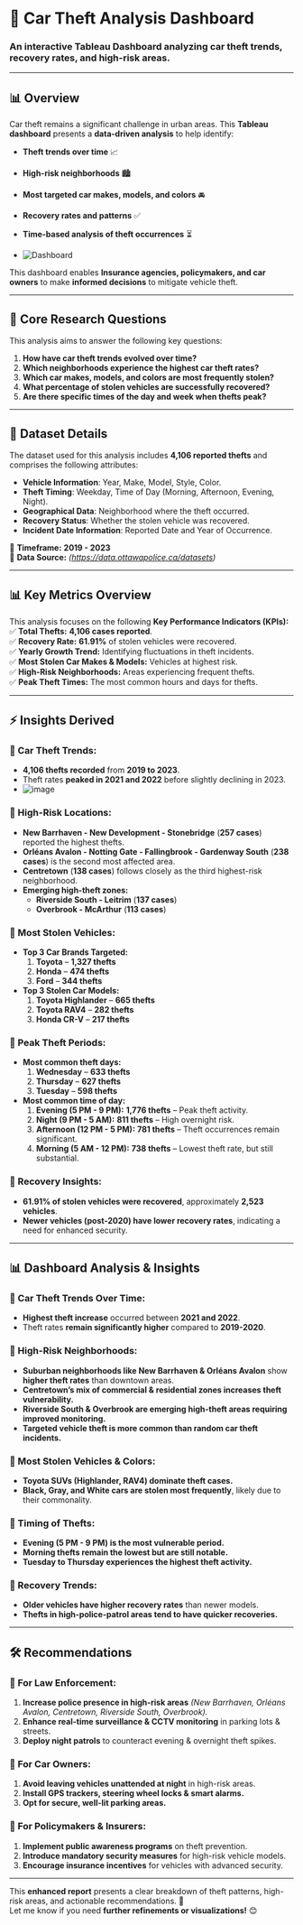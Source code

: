 # 🚗 Car Theft Analysis Dashboard

### An interactive Tableau Dashboard analyzing car theft trends, recovery rates, and high-risk areas.

---

## 📊 Overview
Car theft remains a significant challenge in urban areas. This **Tableau dashboard** presents a **data-driven analysis** to help identify:
- **Theft trends over time** 📈
- **High-risk neighborhoods** 🏙️
- **Most targeted car makes, models, and colors** 🚘
- **Recovery rates and patterns** ✅
- **Time-based analysis of theft occurrences** ⏳

- ![Dashboard](https://github.com/user-attachments/assets/eb3ab872-01c4-4b71-9198-4539400511d1)


This dashboard enables **Insurance agencies, policymakers, and car owners** to make **informed decisions** to mitigate vehicle theft.

---

## 🔎 Core Research Questions
This analysis aims to answer the following key questions:
1. **How have car theft trends evolved over time?**
2. **Which neighborhoods experience the highest car theft rates?**
3. **Which car makes, models, and colors are most frequently stolen?**
4. **What percentage of stolen vehicles are successfully recovered?**
5. **Are there specific times of the day and week when thefts peak?**

---

## 📂 Dataset Details
The dataset used for this analysis includes **4,106 reported thefts** and comprises the following attributes:
- **Vehicle Information**: Year, Make, Model, Style, Color.
- **Theft Timing**: Weekday, Time of Day (Morning, Afternoon, Evening, Night).
- **Geographical Data**: Neighborhood where the theft occurred.
- **Recovery Status**: Whether the stolen vehicle was recovered.
- **Incident Date Information**: Reported Date and Year of Occurrence.

📌 **Timeframe:** **2019 - 2023**  
📌 **Data Source:** _(https://data.ottawapolice.ca/datasets)_

---

## 📊 Key Metrics Overview
This analysis focuses on the following **Key Performance Indicators (KPIs):**
✅ **Total Thefts:** **4,106 cases reported**.  
✅ **Recovery Rate:** **61.91%** of stolen vehicles were recovered.  
✅ **Yearly Growth Trend:** Identifying fluctuations in theft incidents.  
✅ **Most Stolen Car Makes & Models:** Vehicles at highest risk.  
✅ **High-Risk Neighborhoods:** Areas experiencing frequent thefts.  
✅ **Peak Theft Times:** The most common hours and days for thefts.  

---

## ⚡ Insights Derived
### **📌 Car Theft Trends:**
- **4,106 thefts recorded** from **2019 to 2023**.
- Theft rates **peaked in 2021 and 2022** before slightly declining in 2023.
- ![image](https://github.com/user-attachments/assets/2b159a82-a9fa-41a7-9b81-24f64ad94c09)


### **📌 High-Risk Locations:**
- **New Barrhaven - New Development - Stonebridge** (**257 cases**) reported the highest thefts.
- **Orléans Avalon - Notting Gate - Fallingbrook - Gardenway South** (**238 cases**) is the second most affected area.
- **Centretown** (**138 cases**) follows closely as the third highest-risk neighborhood.
- **Emerging high-theft zones:**
  - **Riverside South - Leitrim** (**137 cases**)
  - **Overbrook - McArthur** (**113 cases**)

### **📌 Most Stolen Vehicles:**
- **Top 3 Car Brands Targeted:**
  1. **Toyota** – **1,327 thefts**
  2. **Honda** – **474 thefts**
  3. **Ford** – **344 thefts**
- **Top 3 Stolen Car Models:**
  1. **Toyota Highlander** – **665 thefts**
  2. **Toyota RAV4** – **282 thefts**
  3. **Honda CR-V** – **217 thefts**

### **📌 Peak Theft Periods:**
- **Most common theft days:**
  1. **Wednesday** – **633 thefts**
  2. **Thursday** – **627 thefts**
  3. **Tuesday** – **598 thefts**
- **Most common time of day:**
  1. **Evening (5 PM - 9 PM):** **1,776 thefts** – Peak theft activity.
  2. **Night (9 PM - 5 AM):** **811 thefts** – High overnight risk.
  3. **Afternoon (12 PM - 5 PM):** **781 thefts** – Theft occurrences remain significant.
  4. **Morning (5 AM - 12 PM):** **738 thefts** – Lowest theft rate, but still substantial.

### **📌 Recovery Insights:**
- **61.91% of stolen vehicles were recovered**, approximately **2,523 vehicles**.
- **Newer vehicles (post-2020) have lower recovery rates**, indicating a need for enhanced security.

---

## 📊 Dashboard Analysis & Insights

### **📌 Car Theft Trends Over Time:**
- **Highest theft increase** occurred between **2021 and 2022**.
- Theft rates **remain significantly higher** compared to **2019-2020**.

### **📌 High-Risk Neighborhoods:**
- **Suburban neighborhoods like New Barrhaven & Orléans Avalon** show **higher theft rates** than downtown areas.
- **Centretown’s mix of commercial & residential zones increases theft vulnerability.**
- **Riverside South & Overbrook are emerging high-theft areas requiring improved monitoring.**
- **Targeted vehicle theft is more common than random car theft incidents.**

### **📌 Most Stolen Vehicles & Colors:**
- **Toyota SUVs (Highlander, RAV4) dominate theft cases.**
- **Black, Gray, and White cars are stolen most frequently**, likely due to their commonality.

### **📌 Timing of Thefts:**
- **Evening (5 PM - 9 PM) is the most vulnerable period.**
- **Morning thefts remain the lowest but are still notable.**
- **Tuesday to Thursday experiences the highest theft activity.**

### **📌 Recovery Trends:**
- **Older vehicles have higher recovery rates** than newer models.
- **Thefts in high-police-patrol areas tend to have quicker recoveries.**

---

## 🛠️ Recommendations
### **🔹 For Law Enforcement:**
1. **Increase police presence in high-risk areas** _(New Barrhaven, Orléans Avalon, Centretown, Riverside South, Overbrook)._  
2. **Enhance real-time surveillance & CCTV monitoring** in parking lots & streets.  
3. **Deploy night patrols** to counteract evening & overnight theft spikes.  

### **🔹 For Car Owners:**
1. **Avoid leaving vehicles unattended at night** in high-risk areas.  
2. **Install GPS trackers, steering wheel locks & smart alarms.**  
3. **Opt for secure, well-lit parking areas.**  

### **🔹 For Policymakers & Insurers:**
1. **Implement public awareness programs** on theft prevention.  
2. **Introduce mandatory security measures** for high-risk vehicle models.  
3. **Encourage insurance incentives** for vehicles with advanced security.  

---

This **enhanced report** presents a clear breakdown of theft patterns, high-risk areas, and actionable recommendations. 🚀  
Let me know if you need **further refinements or visualizations!** 😊

